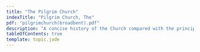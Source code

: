 ```yaml
---
title: "The Pilgrim Church"
indexTitle: "Pilgrim Church, The"
pdf: "pilgrimchurch(broadbent).pdf"
description: "A concise history of the Church compared with the principles taught in the New Testament."
tableOfContents: true
template: topic.jade
---
```

